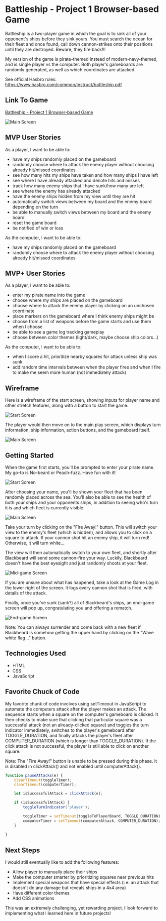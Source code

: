# Battleship - Project 1 Browser-based Game
Battleship is a two-player game in which the goal is to sink all of your opponent's ships before they sink yours. You must search the ocean for their fleet and once found, call down cannon-strikes onto their positions until they are destroyed. Beware, they fire back!!!

My version of the game is pirate-themed instead of modern-navy-themed, and is single player vs the computer. Both player's gameboards are randomly generated, as well as which coordinates are attacked.

See official Hasbro rules: https://www.hasbro.com/common/instruct/battleship.pdf

## Link To Game
[Battleship - Project 1 Browser-based Game](https://siemenjm.github.io/battleship-project1/)

![Main Screen](https://github.com/siemenjm/battleship-project1/blob/main/screenshots/play_screen.png)

## MVP User Stories
As a player, I want to be able to:
* have my ships randomly placed on the gameboard
* randomly choose where to attack the enemy player without choosing already hit/missed coordinates
* see how many hits my ships have taken and how many ships I have left
* see where I have already attacked and denote hits and misses
* track how many enemy ships that I have sunk/how many are left
* see where the enemy has already attacked
* have the enemy ships hidden from my view until they are hit
* automatically switch views between my board and the enemy board depending on the turn
* be able to manually switch views between my board and the enemy board
* reset the game board
* be notified of win or loss

As the computer, I want to be able to:
* have my ships randomly placed on the gameboard
* randomly choose where to attack the enemy player without choosing already hit/missed coordinates

## MVP+ User Stories
As a player, I want to be able to:
* enter my pirate name into the game
* choose where my ships are placed on the gameboard
* choose where to attack the enemy player by clicking on an unchosen coordinate
* place markers on the gameboard where I think enemy ships might be
* choose from a list of weapons before the game starts and use them when I choose
* be able to see a game log tracking gameplay
* choose between color themes (light/dark, maybe choose ship colors...)

As the computer, I want to be able to:
* when I score a hit, prioritize nearby squares for attack unless ship was sunk
* add random time intervals between when the player fires and when I fire to make me seem more human (not immediately attack)

## Wireframe
Here is a wireframe of the start screen, showing inputs for player name and other stretch features, along with a button to start the game.

![Start Screen](https://github.com/siemenjm/battleship-project1/blob/main/wireframe/start_screen.png)

The player would then move on to the main play screen, which displays turn information, ship information, action buttons, and the gameboard itself.

![Main Screen](https://github.com/siemenjm/battleship-project1/blob/main/wireframe/player_screen_own_fleet.png)

## Getting Started
When the game first starts, you'll be prompted to enter your pirate name. My go-to is No-beard or Peach-fuzz. Have fun with it!

![Start Screen](https://github.com/siemenjm/battleship-project1/blob/main/screenshots/start_screen.png)

After choosing your name, you'll be shown your fleet that has been randomly placed across the sea. You'll also be able to see the health of both your ships and your opponents ships, in addition to seeing who's turn it is and which fleet is currently visible.

![Main Screen](https://github.com/siemenjm/battleship-project1/blob/main/screenshots/play_screen.png)

Take your turn by clicking on the "Fire Away!" button. This will switch your view to the enemy's fleet (which is hidden), and allows you to click on a square to attack. If your cannon shot hit an enemy ship, it will turn red! Otherwise, it will turn white...

The view will then automatically switch to your own fleet, and shortly after Blackbeard will send some cannon-fire your way. Luckily, Blackbeard doesn't have the best eyesight and just randomly shoots at your fleet.

![Mid-game Screen](https://github.com/siemenjm/battleship-project1/blob/main/screenshots/midgame_screen.png)

If you are unsure about what has happened, take a look at the Game Log in the lower right of the screen. It logs every cannon shot that is fired, with details of the attack.

Finally, once you've sunk (sank?) all of Blackbeard's ships, an end-game screen will pop up, congratulating you and offering a rematch.

![End-game Screen](https://github.com/siemenjm/battleship-project1/blob/main/screenshots/endgame_screen.png)

Note: You can always surrender and come back with a new fleet if Blackbeard is somehow getting the upper hand by clicking on the "Wave white flag..." button.

## Technologies Used
* HTML
* CSS
* JavaScript

## Favorite Chuck of Code
My favorite chunk of code involves using setTimeout in JavaScript to automate the computers attack after the player makes an attack. The sequence starts when a square on the computer's gameboard is clicked. It then checks to make sure that clicking that particular square was a successful attack (not an already-clicked square) and toggles the turn indicator immediately, switches to the player's gameboard after TOGGLE_DURATION, and finally attacks the player's fleet after COMPUTER_DURATION (which is longer than TOGGLE_DURATION). If the click attack is not successful, the player is still able to click on another square.

Note: The "Fire Away!" button is unable to be pressed during this phase. It is disabled in clickAttack() and not enabled until computerAttack().
```javascript
function pauseAttacks(e) {
    clearTimeout(toggleTimer);
    clearTimeout(computerTimer);

    let isSuccessfulAttack = clickAttack(e);

    if (isSuccessfulAttack) {
        toggleTurnIndicator('player');

        toggleTimer = setTimeout(toggleToPlayerBoard, TOGGLE_DURATION);
        computerTimer = setTimeout(computerAttack, COMPUTER_DURATION);
    }
    
}
```

## Next Steps
I would still eventually like to add the following features:
* Allow player to manually place their ships
* Make the computer smarter by prioritizing squares near previous hits
* Implement special weapons that have special effects (i.e. an attack that doesn't do any damage but reveals ships in a 4x4 area)
* Have different color themes
* Add CSS animations

This was an extremely challenging, yet rewarding project. I look forward to implementing what I learned here in future projects!